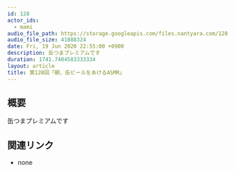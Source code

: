 ```yaml
---
id: 128
actor_ids:
  - mami
audio_file_path: https://storage.googleapis.com/files.nantyara.com/128.mp3
audio_file_size: 41888324
date: Fri, 19 Jun 2020 22:55:00 +0900
description: 缶つまプレミアムです
duration: 1741.7404583333334
layout: article
title: 第128回「朝、缶ビールをあけるASMR」
---
```

## 概要

缶つまプレミアムです

## 関連リンク

* none
